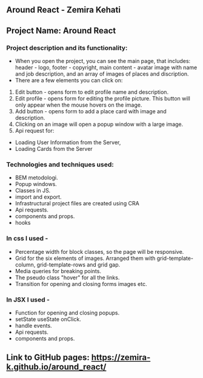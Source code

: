 ## Around React - Zemira Kehati

## Project Name: Around React

### Project description and its functionality:

- When you open the project, you can see the main page, that includes: header - logo, footer - copyright, main content - avatar image with name and job description, and an array of images of places and discription.
- There are a few elements you can click on:

1. Edit button - opens form to edit profile name and description.
2. Edit profile - opens form for editing the profile picture. This button will only appear when the mouse hovers on the image.
3. Add button - opens form to add a place card with image and description.
4. Clicking on an image will open a popup window with a large image.
5. Api request for:

- Loading User Information from the Server,
- Loading Cards from the Server

### Technologies and techniques used:

- BEM metodologi.
- Popup windows.
- Classes in JS.
- import and export.
- Infrastructural project files are created using CRA
- Api requests.
- components and props.
- hooks

### In css I used -

- Percentage width for block classes, so the page will be responsive.
- Grid for the six elements of images. Arranged them with grid-template-column, grid-template-rows and grid gap.
- Media queries for breaking points.
- The pseudo class "hover" for all the links.
- Transition for opening and closing forms images etc.

### In JSX I used -

- Function for opening and closing popups.
- setState useState onClick.
- handle events.
- Api requests.
- components and props.

## Link to GitHub pages: https://zemira-k.github.io/around_react/
